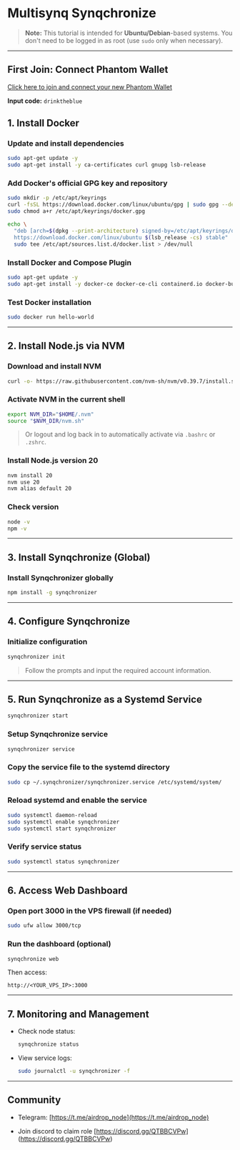 # Multisynq Synqchronize

> **Note:** This tutorial is intended for **Ubuntu/Debian**-based systems. You don't need to be logged in as root (use `sudo` only when necessary).

---
## First Join: Connect Phantom Wallet

[Click here to join and connect your new Phantom Wallet](https://startsynqing.com/?ref=904dd5-drcp33)

**Input code:** `drinktheblue`


## 1. Install Docker

### Update and install dependencies
```bash
sudo apt-get update -y
sudo apt-get install -y ca-certificates curl gnupg lsb-release
```

### Add Docker's official GPG key and repository
```bash
sudo mkdir -p /etc/apt/keyrings
curl -fsSL https://download.docker.com/linux/ubuntu/gpg | sudo gpg --dearmor -o /etc/apt/keyrings/docker.gpg
sudo chmod a+r /etc/apt/keyrings/docker.gpg
```

```bash
echo \
  "deb [arch=$(dpkg --print-architecture) signed-by=/etc/apt/keyrings/docker.gpg] \
  https://download.docker.com/linux/ubuntu $(lsb_release -cs) stable" | \
  sudo tee /etc/apt/sources.list.d/docker.list > /dev/null
```

### Install Docker and Compose Plugin
```bash
sudo apt-get update -y
sudo apt-get install -y docker-ce docker-ce-cli containerd.io docker-buildx-plugin docker-compose-plugin
```

### Test Docker installation
```bash
sudo docker run hello-world
```

---

## 2. Install Node.js via NVM

### Download and install NVM
```bash
curl -o- https://raw.githubusercontent.com/nvm-sh/nvm/v0.39.7/install.sh | bash
```

### Activate NVM in the current shell
```bash
export NVM_DIR="$HOME/.nvm"
source "$NVM_DIR/nvm.sh"
```

> Or logout and log back in to automatically activate via `.bashrc` or `.zshrc`.

### Install Node.js version 20
```bash
nvm install 20
nvm use 20
nvm alias default 20
```

### Check version
```bash
node -v
npm -v
```

---

## 3. Install Synqchronize (Global)

### Install Synqchronizer globally
```bash
npm install -g synqchronizer
```

---

## 4. Configure Synqchronize

### Initialize configuration
```bash
synqchronizer init  
```
> Follow the prompts and input the required account information.

---

## 5. Run Synqchronize as a Systemd Service

```bash
synqchronizer start
```

### Setup Synqchronize service
```bash
synqchronizer service
```

### Copy the service file to the systemd directory
```bash
sudo cp ~/.synqchronizer/synqchronizer.service /etc/systemd/system/
```

### Reload systemd and enable the service
```bash
sudo systemctl daemon-reload
sudo systemctl enable synqchronizer
sudo systemctl start synqchronizer
```

### Verify service status
```bash
sudo systemctl status synqchronizer
```

---

## 6. Access Web Dashboard

### Open port 3000 in the VPS firewall (if needed)
```bash
sudo ufw allow 3000/tcp
```

### Run the dashboard (optional)
```bash
synqchronize web
```

Then access:
```
http://<YOUR_VPS_IP>:3000
```

---

## 7. Monitoring and Management

- Check node status:
  ```bash
  synqchronize status
  ```
- View service logs:
  ```bash
  sudo journalctl -u synqchronizer -f
  ```

---

## Community

- Telegram: [https://t.me/airdrop_node](https://t.me/airdrop_node)

- Join discord to claim role [https://discord.gg/QTBBCVPw]
(https://discord.gg/QTBBCVPw)


